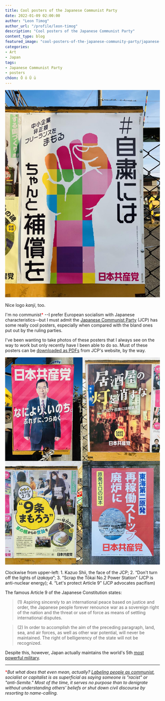 ```yaml
---
title: Cool posters of the Japanese Communist Party
date: 2022-01-09 02:00:00
author: "Leon Timog"
author_url: "/profile/leon-timog"
description: "Cool posters of the Japanese Communist Party"
content_type: blog
featured_image: "cool-posters-of-the-japanese-community-party/japanese-communist-party-poster-raised-fist.jpg"
categories:
- Art
- Japan
tags:
- Japanese Communist Party
- posters
chōon: Ō ō Ū ū
---
```

![Japanese Communist Party raised fist poster](japanese-communist-party-poster-raised-fist.jpg "Japanese Communist Party poster advocating compensation for people (and business establishments) exercising self-restraint regarding the Covid pandemic")

Nice logo *kanji*, too.

I'm no communist<span style="color:red">*</span> --I prefer European socialism with Japanese characteristics--but I must admit the [Japanese Communist Party](http://jcp.or.jp/) (JCP) has some really cool posters, especially when compared with the bland ones put out by the ruling parties.

I've been wanting to take photos of these posters that I always see on the way to work but only recently have I been able to do so. Must of these posters can be [downloaded as PDFs](http://jcp.or.jp/web_download/cat/) from JCP's website, by the way.

![Japanese Communist Party poster collage](japanese-communist-party-poster-collage-s.jpg "Japanese Communist Party poster collage")

Clockwise from upper-left: 1. Kazuo Shii, the face of the JCP; 2. “Don't turn off the lights of *izakaya*”; 3. “Scrap the Tōkai No.2 Power Station” (JCP is anti-nuclear energy); 4. “Let's protect Article 9” (JCP advocates pacifism)

The famous Article 9 of the Japanese Constitution states:

>(1) Aspiring sincerely to an international peace based on justice and order, the Japanese people forever renounce war as a sovereign right of the nation and the threat or use of force as means of settling international disputes.

>(2) In order to accomplish the aim of the preceding paragraph, land, sea, and air forces, as well as other war potential, will never be maintained. The right of belligerency of the state will not be recognized.

Despite this, however, Japan actually maintains the world's 5th [most powerful military](https://www.newsweek.com/most-powerful-military-forces-world-america-china-russia-1621130).

<hr>

<span style="color:red">*</span>*But what does that even mean, actually? [Labeling people as communist](https://sandratrappen.com/2013/10/09/fascism-communism-or-socialism/), socialist or capitalist is as superficial as saying someone is "racist" or "anti-Semite." Most of the time, it serves no purpose than to denigrate without understanding others’ beliefs or shut down civil discourse by resorting to name-calling.*